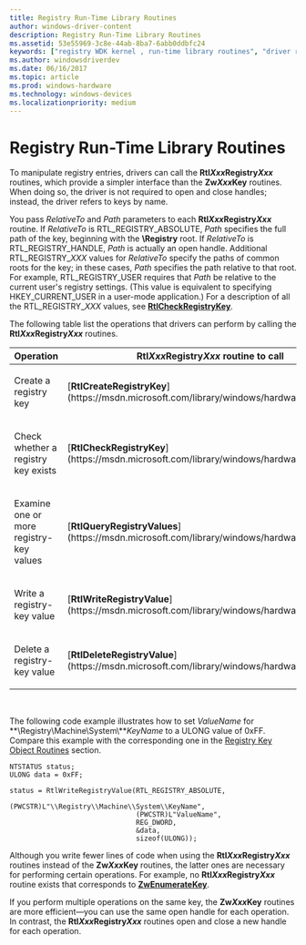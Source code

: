 ```yaml
---
title: Registry Run-Time Library Routines
author: windows-driver-content
description: Registry Run-Time Library Routines
ms.assetid: 53e55969-3c8e-44ab-8ba7-6abb0ddbfc24
keywords: ["registry WDK kernel , run-time library routines", "driver registry information WDK kernel , run-time library routines", "run-time library routines WDK kernel", "RtlXxxRegistryYyy routines"]
ms.author: windowsdriverdev
ms.date: 06/16/2017
ms.topic: article
ms.prod: windows-hardware
ms.technology: windows-devices
ms.localizationpriority: medium
---
```


# Registry Run-Time Library Routines





To manipulate registry entries, drivers can call the **Rtl*Xxx*Registry*Xxx*** routines, which provide a simpler interface than the **Zw*Xxx*Key** routines. When doing so, the driver is not required to open and close handles; instead, the driver refers to keys by name.

You pass *RelativeTo* and *Path* parameters to each **Rtl*Xxx*Registry*Xxx*** routine. If *RelativeTo* is RTL\_REGISTRY\_ABSOLUTE, *Path* specifies the full path of the key, beginning with the **\\Registry** root. If *RelativeTo* is RTL\_REGISTRY\_HANDLE, *Path* is actually an open handle. Additional RTL\_REGISTRY\_*XXX* values for *RelativeTo* specify the paths of common roots for the key; in these cases, *Path* specifies the path relative to that root. For example, RTL\_REGISTRY\_USER requires that *Path* be relative to the current user's registry settings. (This value is equivalent to specifying HKEY\_CURRENT\_USER in a user-mode application.) For a description of all the RTL\_REGISTRY\_*XXX* values, see [**RtlCheckRegistryKey**](https://msdn.microsoft.com/library/windows/hardware/ff561754).

The following table list the operations that drivers can perform by calling the **Rtl*Xxx*Registry*Xxx*** routines.

<table>
<colgroup>
<col width="50%" />
<col width="50%" />
</colgroup>
<thead>
<tr class="header">
<th>Operation</th>
<th>Rtl<em>Xxx</em>Registry<em>Xxx</em> routine to call</th>
</tr>
</thead>
<tbody>
<tr class="odd">
<td><p>Create a registry key</p></td>
<td><p>[<strong>RtlCreateRegistryKey</strong>](https://msdn.microsoft.com/library/windows/hardware/ff561822)</p></td>
</tr>
<tr class="even">
<td><p>Check whether a registry key exists</p></td>
<td><p>[<strong>RtlCheckRegistryKey</strong>](https://msdn.microsoft.com/library/windows/hardware/ff561754)</p></td>
</tr>
<tr class="odd">
<td><p>Examine one or more registry-key values</p></td>
<td><p>[<strong>RtlQueryRegistryValues</strong>](https://msdn.microsoft.com/library/windows/hardware/ff562046)</p></td>
</tr>
<tr class="even">
<td><p>Write a registry-key value</p></td>
<td><p>[<strong>RtlWriteRegistryValue</strong>](https://msdn.microsoft.com/library/windows/hardware/ff563034)</p></td>
</tr>
<tr class="odd">
<td><p>Delete a registry-key value</p></td>
<td><p>[<strong>RtlDeleteRegistryValue</strong>](https://msdn.microsoft.com/library/windows/hardware/ff561829)</p></td>
</tr>
</tbody>
</table>

 

The following code example illustrates how to set *ValueName* for **\\Registry\\Machine\\System\\***KeyName* to a ULONG value of 0xFF. Compare this example with the corresponding one in the [Registry Key Object Routines](registry-key-object-routines.md) section.

```
NTSTATUS status;
ULONG data = 0xFF;

status = RtlWriteRegistryValue(RTL_REGISTRY_ABSOLUTE,
                               (PWCSTR)L"\\Registry\\Machine\\System\\KeyName",
                               (PWCSTR)L"ValueName",
                               REG_DWORD,
                               &data,
                               sizeof(ULONG));
```

Although you write fewer lines of code when using the **Rtl*Xxx*Registry*Xxx*** routines instead of the **Zw*Xxx*Key** routines, the latter ones are necessary for performing certain operations. For example, no **Rtl*Xxx*Registry*Xxx*** routine exists that corresponds to [**ZwEnumerateKey**](https://msdn.microsoft.com/library/windows/hardware/ff566447).

If you perform multiple operations on the same key, the **Zw*Xxx*Key** routines are more efficient—you can use the same open handle for each operation. In contrast, the **Rtl*Xxx*Registry*Xxx*** routines open and close a new handle for each operation.

 

 




